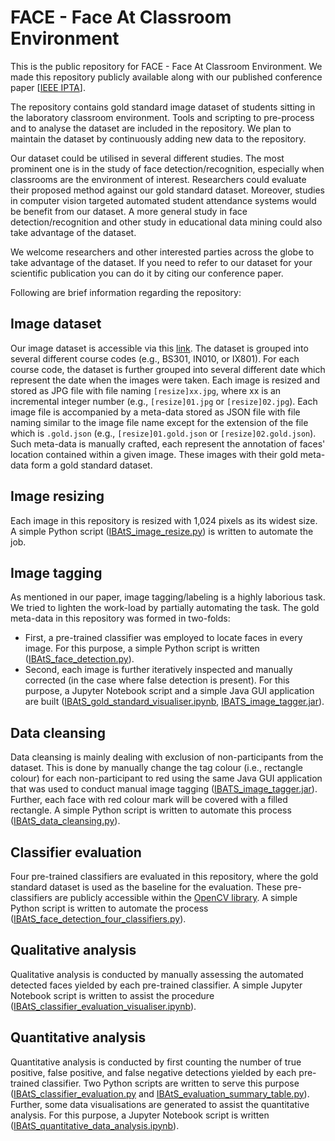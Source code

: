 # FACE - Face At Classroom Environment
This is the public repository for FACE - Face At Classroom Environment.
We made this repository publicly available along with our published conference paper [[IEEE IPTA](https://doi.org/10.1109/IPTA.2018.8608166)].

The repository contains gold standard image dataset of students sitting in the laboratory classroom environment.
Tools and scripting to pre-process and to analyse the dataset are included in the repository.
We plan to maintain the dataset by continuously adding new data to the repository.

Our dataset could be utilised in several different studies.
The most prominent one is in the study of face detection/recognition, especially when classrooms are the environment of interest.
Researchers could evaluate their proposed method against our gold standard dataset.
Moreover, studies in computer vision targeted automated student attendance systems would be benefit from our dataset.
A more general study in face detection/recognition and other study in educational data mining could also take advantage of the dataset.

We welcome researchers and other interested parties across the globe to take advantage of the dataset.
If you need to refer to our dataset for your scientific publication you can do it by citing our conference paper.

Following are brief information regarding the repository:

## Image dataset
Our image dataset is accessible via this [link](https://github.com/itmaranatha/classroom_dataset/tree/master/IBAtS_Initial_Dataset).
The dataset is grouped into several different course codes (e.g., BS301, IN010, or IX801).
For each course code, the dataset is further grouped into several different date which represent the date when the images were taken.
Each image is resized and stored as JPG file with file naming ``[resize]xx.jpg``, where xx is an incremental integer number (e.g., ``[resize]01.jpg`` or ``[resize]02.jpg``).
Each image file is accompanied by a meta-data stored as JSON file with file naming similar to the image file name except for the extension of the file which is ``.gold.json`` (e.g., ``[resize]01.gold.json`` or ``[resize]02.gold.json``).
Such meta-data is manually crafted, each represent the annotation of faces' location contained within a given image.
These images with their gold meta-data form a gold standard dataset.

## Image resizing
Each image in this repository is resized with 1,024
pixels as its widest size.
A simple Python script ([IBAtS_image_resize.py](https://github.com/itmaranatha/classroom_dataset/blob/master/IBAtS_image_resize.py)) is written to automate the job.

## Image tagging
As mentioned in our paper, image tagging/labeling is a highly laborious task.
We tried to lighten the work-load by partially automating the task.
The gold meta-data in this repository was formed in two-folds:

- First,  a pre-trained classifier was employed to locate faces in every image.
For this purpose, a simple Python script is written ([IBAtS_face_detection.py](https://github.com/itmaranatha/classroom_dataset/blob/master/IBAtS_face_detection.py)).
- Second, each image is further iteratively inspected and manually corrected (in the case where false detection is present).
For this purpose, a Jupyter Notebook script and a simple Java GUI application are built ([IBAtS_gold_standard_visualiser.ipynb](https://github.com/itmaranatha/classroom_dataset/blob/master/IBAtS_gold_standard_visualiser.ipynb), [IBATS_image_tagger.jar](https://github.com/itmaranatha/classroom_dataset/blob/master/IBATS_image_tagger.jar)).

## Data cleansing
Data cleansing is mainly dealing with exclusion of non-participants from the dataset.
This is done by manually change the tag colour (i.e., rectangle colour) for each non-participant to red using the same Java GUI application that was used to conduct manual image tagging ([IBATS_image_tagger.jar](https://github.com/itmaranatha/classroom_dataset/blob/master/IBATS_image_tagger.jar)).
Further, each face with red colour mark will be covered with a filled rectangle.
A simple Python script is written to automate this process ([IBAtS_data_cleansing.py](https://github.com/itmaranatha/classroom_dataset/blob/master/IBAtS_data_cleansing.py)).

## Classifier evaluation
Four pre-trained classifiers are evaluated in this repository, where the gold standard dataset is used as the baseline for the evaluation.
These pre-classifiers are publicly accessible within the [OpenCV library](https://github.com/opencv/opencv).
A simple Python script is written to automate the process ([IBAtS_face_detection_four_classifiers.py](https://github.com/itmaranatha/classroom_dataset/blob/41024d669c4067f77176aacf61dac3d470c6e555/IBAtS_face_detection_four_classifiers.py)).

## Qualitative analysis
Qualitative analysis is conducted by manually assessing the automated detected faces yielded by each pre-trained classifier.
A simple Jupyter Notebook script is written to assist the procedure ([IBAtS_classifier_evaluation_visualiser.ipynb](https://github.com/itmaranatha/classroom_dataset/blob/41024d669c4067f77176aacf61dac3d470c6e555/IBAtS_classifier_evaluation_visualiser.ipynb)).

## Quantitative analysis
Quantitative analysis is conducted by first counting the number of true positive, false positive, and false negative detections yielded by each pre-trained classifier.
Two Python scripts are written to serve this purpose ([IBAtS_classifier_evaluation.py](https://github.com/itmaranatha/classroom_dataset/blob/41024d669c4067f77176aacf61dac3d470c6e555/IBAtS_classifier_evaluation.py) and [ 	IBAtS_evaluation_summary_table.py](https://github.com/itmaranatha/classroom_dataset/blob/41024d669c4067f77176aacf61dac3d470c6e555/IBAtS_evaluation_summary_table.py)).
Further, some data visualisations are generated to assist the quantitative analysis.
For this purpose, a Jupyter Notebook script is written ([IBAtS_quantitative_data_analysis.ipynb](https://github.com/itmaranatha/classroom_dataset/blob/41024d669c4067f77176aacf61dac3d470c6e555/IBAtS_quantitative_data_analysis.ipynb)).
